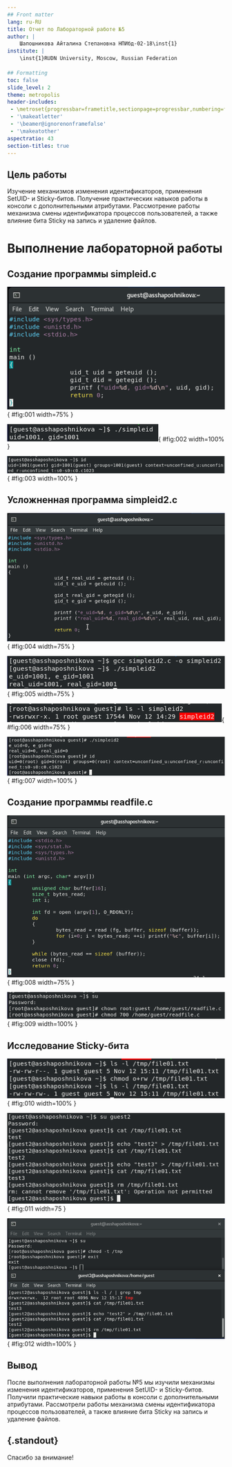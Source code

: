 ```yaml
---
## Front matter
lang: ru-RU
title: Отчет по Лабораторной работе №5
author: |
	Шапошникова Айталина Степановна НПИбд-02-18\inst{1}
institute: |
	\inst{1}RUDN University, Moscow, Russian Federation

## Formatting
toc: false
slide_level: 2
theme: metropolis
header-includes: 
 - \metroset{progressbar=frametitle,sectionpage=progressbar,numbering=fraction}
 - '\makeatletter'
 - '\beamer@ignorenonframefalse'
 - '\makeatother'
aspectratio: 43
section-titles: true
---
```


## Цель работы
Изучение механизмов изменения идентификаторов, применения SetUID- и Sticky-битов. Получение практических навыков работы в консоли с дополнительными атрибутами. Рассмотрение работы механизма смены идентификатора процессов пользователей, а также влияние бита Sticky на запись и удаление файлов.

# Выполнение лабораторной работы
## **Создание программы simpleid.c**

![](image/1.png){ #fig:001 width=75% }

![](image/3.png){ #fig:002 width=100% }

![](image/4.png){ #fig:003 width=100% }

## **Усложненная программа simpleid2.c**

![](image/5.png){ #fig:004 width=75% }

![](image/6.png){ #fig:005 width=75% }

![](image/8.png){ #fig:006 width=75% }

![](image/9.png){ #fig:007 width=100% }

## **Создание программы readfile.c**

![](image/11.png){ #fig:008 width=75% }

![](image/13.png){ #fig:009 width=100% }

## **Исследование Sticky-бита**

![](image/19.png){ #fig:010 width=100% }

![](image/20.png){ #fig:011 width=75 }

![](image/21.png){ #fig:012 width=100% }

## Вывод

После выполнения лабораторной работы №5 мы изучили механизмы изменения идентификаторов, применения SetUID- и Sticky-битов. Получили практические навыки работы в консоли с дополнительными атрибутами. Рассмотрели работы механизма смены идентификатора процессов пользователей, а также влияние бита Sticky на запись и удаление файлов.

## {.standout}

Спасибо за внимание!

